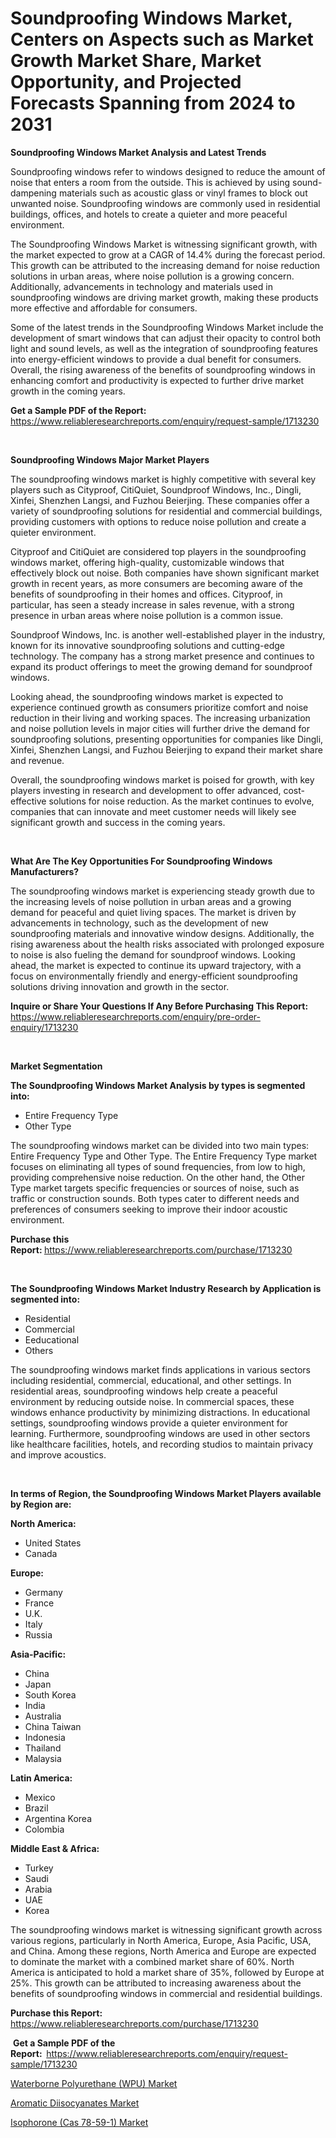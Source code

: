 <p><h1>Soundproofing Windows Market, Centers on Aspects such as Market Growth Market Share, Market Opportunity, and Projected Forecasts Spanning from 2024 to 2031</h1></p><p><strong>Soundproofing Windows Market Analysis and Latest Trends</strong></p>
<p><p>Soundproofing windows refer to windows designed to reduce the amount of noise that enters a room from the outside. This is achieved by using sound-dampening materials such as acoustic glass or vinyl frames to block out unwanted noise. Soundproofing windows are commonly used in residential buildings, offices, and hotels to create a quieter and more peaceful environment.</p><p>The Soundproofing Windows Market is witnessing significant growth, with the market expected to grow at a CAGR of 14.4% during the forecast period. This growth can be attributed to the increasing demand for noise reduction solutions in urban areas, where noise pollution is a growing concern. Additionally, advancements in technology and materials used in soundproofing windows are driving market growth, making these products more effective and affordable for consumers.</p><p>Some of the latest trends in the Soundproofing Windows Market include the development of smart windows that can adjust their opacity to control both light and sound levels, as well as the integration of soundproofing features into energy-efficient windows to provide a dual benefit for consumers. Overall, the rising awareness of the benefits of soundproofing windows in enhancing comfort and productivity is expected to further drive market growth in the coming years.</p></p>
<p><strong>Get a Sample PDF of the Report:&nbsp;</strong> <a href="https://www.reliableresearchreports.com/enquiry/request-sample/1713230">https://www.reliableresearchreports.com/enquiry/request-sample/1713230</a></p>
<p>&nbsp;</p>
<p><strong>Soundproofing Windows Major Market Players</strong></p>
<p><p>The soundproofing windows market is highly competitive with several key players such as Cityproof, CitiQuiet, Soundproof Windows, Inc., Dingli, Xinfei, Shenzhen Langsi, and Fuzhou Beierjing. These companies offer a variety of soundproofing solutions for residential and commercial buildings, providing customers with options to reduce noise pollution and create a quieter environment.</p><p>Cityproof and CitiQuiet are considered top players in the soundproofing windows market, offering high-quality, customizable windows that effectively block out noise. Both companies have shown significant market growth in recent years, as more consumers are becoming aware of the benefits of soundproofing in their homes and offices. Cityproof, in particular, has seen a steady increase in sales revenue, with a strong presence in urban areas where noise pollution is a common issue.</p><p>Soundproof Windows, Inc. is another well-established player in the industry, known for its innovative soundproofing solutions and cutting-edge technology. The company has a strong market presence and continues to expand its product offerings to meet the growing demand for soundproof windows.</p><p>Looking ahead, the soundproofing windows market is expected to experience continued growth as consumers prioritize comfort and noise reduction in their living and working spaces. The increasing urbanization and noise pollution levels in major cities will further drive the demand for soundproofing solutions, presenting opportunities for companies like Dingli, Xinfei, Shenzhen Langsi, and Fuzhou Beierjing to expand their market share and revenue.</p><p>Overall, the soundproofing windows market is poised for growth, with key players investing in research and development to offer advanced, cost-effective solutions for noise reduction. As the market continues to evolve, companies that can innovate and meet customer needs will likely see significant growth and success in the coming years.</p></p>
<p>&nbsp;</p>
<p><strong>What Are The Key Opportunities For Soundproofing Windows Manufacturers?</strong></p>
<p><p>The soundproofing windows market is experiencing steady growth due to the increasing levels of noise pollution in urban areas and a growing demand for peaceful and quiet living spaces. The market is driven by advancements in technology, such as the development of new soundproofing materials and innovative window designs. Additionally, the rising awareness about the health risks associated with prolonged exposure to noise is also fueling the demand for soundproof windows. Looking ahead, the market is expected to continue its upward trajectory, with a focus on environmentally friendly and energy-efficient soundproofing solutions driving innovation and growth in the sector.</p></p>
<p><strong>Inquire or Share Your Questions If Any Before Purchasing This Report:</strong> <a href="https://www.reliableresearchreports.com/enquiry/pre-order-enquiry/1713230">https://www.reliableresearchreports.com/enquiry/pre-order-enquiry/1713230</a></p>
<p>&nbsp;</p>
<p><strong>Market Segmentation</strong></p>
<p><strong>The Soundproofing Windows Market Analysis by types is segmented into:</strong></p>
<p><ul><li>Entire Frequency Type</li><li>Other Type</li></ul></p>
<p><p>The soundproofing windows market can be divided into two main types: Entire Frequency Type and Other Type. The Entire Frequency Type market focuses on eliminating all types of sound frequencies, from low to high, providing comprehensive noise reduction. On the other hand, the Other Type market targets specific frequencies or sources of noise, such as traffic or construction sounds. Both types cater to different needs and preferences of consumers seeking to improve their indoor acoustic environment.</p></p>
<p><strong>Purchase this Report:&nbsp;</strong><a href="https://www.reliableresearchreports.com/purchase/1713230">https://www.reliableresearchreports.com/purchase/1713230</a></p>
<p>&nbsp;</p>
<p><strong>The Soundproofing Windows Market Industry Research by Application is segmented into:</strong></p>
<p><ul><li>Residential</li><li>Commercial</li><li>Eeducational</li><li>Others</li></ul></p>
<p><p>The soundproofing windows market finds applications in various sectors including residential, commercial, educational, and other settings. In residential areas, soundproofing windows help create a peaceful environment by reducing outside noise. In commercial spaces, these windows enhance productivity by minimizing distractions. In educational settings, soundproofing windows provide a quieter environment for learning. Furthermore, soundproofing windows are used in other sectors like healthcare facilities, hotels, and recording studios to maintain privacy and improve acoustics.</p></p>
<p>&nbsp;</p>
<p><strong>In terms of Region, the Soundproofing Windows Market Players available by Region are:</strong></p>
<p>
    <p> <strong> North America: </strong>
        <ul>
            <li>United States</li>
            <li>Canada</li>
        </ul>
        </p> 
    <p> <strong> Europe: </strong>
        <ul>
            <li>Germany</li>
            <li>France</li>
            <li>U.K.</li>
            <li>Italy</li>
            <li>Russia</li>
        </ul>
        </p> 
    <p> <strong> Asia-Pacific: </strong>
        <ul>
            <li>China</li>
            <li>Japan</li>
            <li>South Korea</li>
            <li>India</li>
            <li>Australia</li>
            <li>China Taiwan</li>
            <li>Indonesia</li>
            <li>Thailand</li>
            <li>Malaysia</li>
        </ul>
        </p> 
    <p> <strong> Latin America: </strong>
        <ul>
            <li>Mexico</li>
            <li>Brazil</li>
            <li>Argentina Korea</li>
            <li>Colombia</li>
        </ul>
        </p> 
    <p> <strong> Middle East & Africa: </strong>
        <ul>
            <li>Turkey</li>
            <li>Saudi</li>
            <li>Arabia</li>
            <li>UAE</li>
            <li>Korea</li>
        </ul>
    </p>
    </p>
<p><p>The soundproofing windows market is witnessing significant growth across various regions, particularly in North America, Europe, Asia Pacific, USA, and China. Among these regions, North America and Europe are expected to dominate the market with a combined market share of 60%. North America is anticipated to hold a market share of 35%, followed by Europe at 25%. This growth can be attributed to increasing awareness about the benefits of soundproofing windows in commercial and residential buildings.</p></p>
<p><strong>Purchase this Report: </strong><a href="https://www.reliableresearchreports.com/purchase/1713230">https://www.reliableresearchreports.com/purchase/1713230</a></p>
<p>&nbsp;<strong>Get a Sample PDF of the Report:&nbsp;&nbsp;</strong><a href="https://www.reliableresearchreports.com/enquiry/request-sample/1713230">https://www.reliableresearchreports.com/enquiry/request-sample/1713230</a></p>
<p><strong></strong></p>
<p><p><a href="https://view.publitas.com/reportprime-1/global-waterborne-polyurethane-wpu-market-size-and-market-trends-insights-and-projections-from-2023-to-2030/">Waterborne Polyurethane (WPU) Market</a></p><p><a href="https://view.publitas.com/reportprime-1/aromatic-diisocyanates-market-with-the-goal-of-estimating-the-market-size-and-future-growth-potential-of-various-market-segments-based-on-component-applications-end-user-and-region/">Aromatic Diisocyanates Market</a></p><p><a href="https://view.publitas.com/reportprime-1/isophorone-cas-78-59-1-market-size-and-examines-its-market-scope-with-a-primary-focus-on-growth-opportunities-and-forecasted-trends-spanning-from-2023-to-2030/">Isophorone (Cas 78-59-1) Market</a></p></p>
